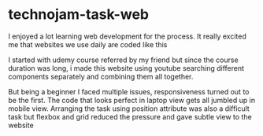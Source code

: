 # technojam-task-web
I enjoyed a lot learning web development for the process. It really excited me that websites we use daily are coded like this

I started with udemy course referred by my friend but since the course duration was long, i made this website using youtube searching different components separately and combining them all together. 

But being a beginner I faced multiple issues, responsiveness turned out to be the first. The code that looks perfect in laptop view gets all jumbled up in mobile view.
Arranging the task using position attribute was also a difficult task but flexbox and grid reduced the pressure and gave subtle view to the website
